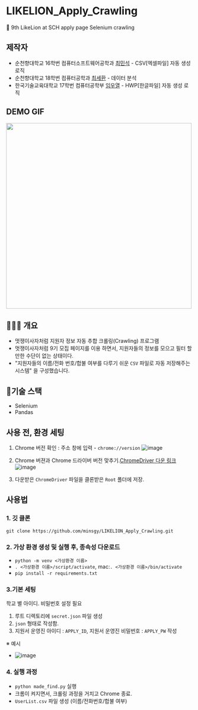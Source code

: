 # LIKELION_Apply_Crawling

🦁 9th LikeLion at SCH apply page Selenium crawling

## 제작자

- 순천향대학교 16학번 컴퓨터소프트웨어공학과 [최민석](https://github.com/minsgy) - CSV[엑셀파일] 자동 생성 로직
- 순천향대학교 18학번 컴퓨터공학과 [최세환](https://github.com/Mactto) - 데이터 분석
- 한국기술교육대학교 17학번 컴퓨터공학부 [임우열](https://github.com/Woo-Yeol) - HWP[한글파일] 자동 생성 로직

## DEMO GIF

<img src="./crawling_demo.gif" width='500px'>

## 👨🏻‍💻 개요

- 멋쟁이사자처럼 지원자 정보 자동 추합 크롤링(Crawling) 프로그램
- 멋쟁이사자처럼 9기 모집 페이지를 이용 하면서, 지원자들의 정보를 모으고 필터 할 만한 수단이 없는 상태이다.
- "지원자들의 이름/전화 번호/합불 여부를 다루기 쉬운 `CSV` 파일로 자동 저장해주는 시스템" 을 구성했습니다.

## 🔨기술 스택

- Selenium
- Pandas

## 사용 전, 환경 세팅
   
1. Chrome 버전 확인 : 주소 창에 입력 - `chrome://version` ![image](https://user-images.githubusercontent.com/60251579/108708599-fd29a680-7554-11eb-845d-837ac698bbc4.png)

2. Chrome 버젼과 Chrome 드라이버 버전 맞추기.[ChromeDriver 다운 링크](https://chromedriver.chromium.org/downloads) ![image](https://user-images.githubusercontent.com/60251579/108708679-1c283880-7555-11eb-8590-0474dbf8850b.png)
 
 
3. 다운받은 `ChromeDriver` 파일을 클론받은 `Root` 폴더에 저장.

## 사용법

### 1. 깃 클론

`git clone https://github.com/minsgy/LIKELION_Apply_Crawling.git`

### 2. 가상 환경 생성 및 실행 후, 종속성 다운로드

- `python -m venv <가상환경 이름>`
- `. <가상환경 이름>/script/activate`, mac:`. <가상환경 이름>/bin/activate`
- `pip install -r requirements.txt`

### 3.기본 세팅

학교 별 아이디. 비밀번호 설정 필요

1. 루트 디렉토리에 `secret.json` 파일 생성
2. `json` 형태로 작성함.
3. 지원서 운영진 아이디 : `APPLY_ID`, 지원서 운영진 비밀번호 : `APPLY_PW` 작성

※ 예시

- ![image](https://user-images.githubusercontent.com/64149514/108707484-66101f00-7553-11eb-9173-4e613f667043.png)

### 4. 실행 과정

- `python made_find.py` 실행
- 크롬이 켜지면서, 크롤링 과정을 거치고 Chrome 종료.
- `UserList.csv` 파일 생성 (이름/전화번호/합불 여부)

